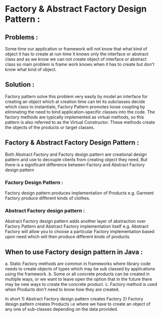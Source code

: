 # Factory & Abstract Factory Design Pattern :
## Problems : 
   Some time our application or framework will not know that what kind of object it has to create at run-time it knows only the interface or abstract class and as we know we can not create object of interface or abstract class so main problem is frame work knows when it has to create but don't know what kind of object.
   
## Solution :  
   Factory pattern solve this problem very easily by model an interface for creating an object which at creation time can let its subclasses decide which class to instantiate, Factory Pattern promotes loose coupling by eliminating the need to bind application-specific classes into the code. The factory methods are typically implemented as virtual methods, so this pattern is also referred to as the Virtual Constructor. These methods create the objects of the products or target classes.
   
## Factory & Abstract Factory Design Pattern :
   Both Abstract Factory and Factory design pattern are creational design pattern and use to decouple clients from creating object they need, But there is a significant difference between Factory and Abstract Factory design pattern
   
### Factory Design Pattern :  
   Factory design pattern produces implementation of Products e.g. Garment Factory produce different kinds of clothes.
   
### Abstract Factory design pattern : 
   Abstract Factory design pattern adds another layer of abstraction over Factory Pattern and Abstract Factory implementation itself e.g. Abstract Factory will allow you to choose a particular Factory implementation based upon need which will then produce different kinds of products.
   
## When to use Factory design pattern in Java : 
   a. Static Factory methods are common in frameworks where library code needs to create objects of types which may be sub classed by applications using the framework.
   b. Some or all concrete products can be created in multiple ways, or we want to leave open the option that in the future there may be new ways to create the concrete product.
   c. Factory method is used when Products don't need to know how they are created.

In short
	1) Abstract Factory design pattern  creates Factory
	2) Factory design pattern creates Products i.e where we have to create an object of any one of sub-classes depending on the data provided.

